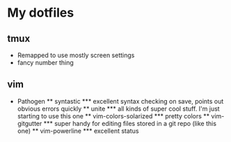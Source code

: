 # My dotfiles

## tmux
* Remapped to use mostly screen settings
* fancy number thing

## vim
* Pathogen
** syntastic
*** excellent syntax checking on save, points out obvious errors quickly
** unite
*** all kinds of super cool stuff. I'm just starting to use this one
** vim-colors-solarized
*** pretty colors
** vim-gitgutter
*** super handy for editing files stored in a git repo (like this one)
** vim-powerline
*** excellent status

